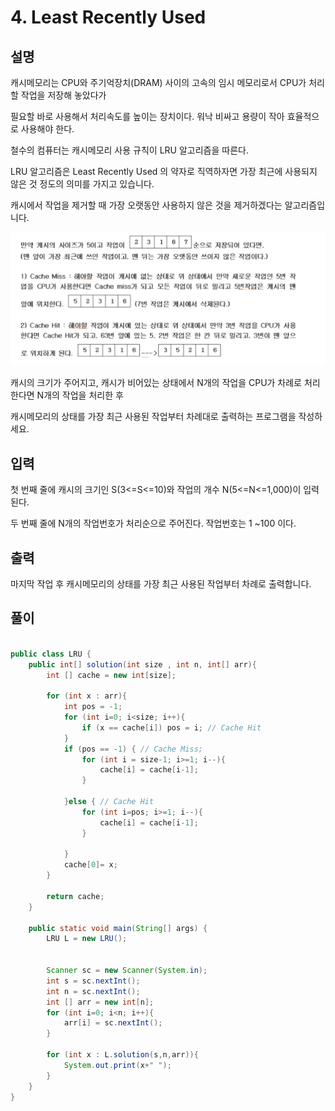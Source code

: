 # 4. Least Recently Used

## 설명

캐시메모리는 CPU와 주기억장치(DRAM) 사이의 고속의 임시 메모리로서 CPU가 처리할 작업을 저장해 놓았다가

필요할 바로 사용해서 처리속도를 높이는 장치이다. 워낙 비싸고 용량이 작아 효율적으로 사용해야 한다.

철수의 컴퓨터는 캐시메모리 사용 규칙이 LRU 알고리즘을 따른다.

LRU 알고리즘은 Least Recently Used 의 약자로 직역하자면 가장 최근에 사용되지 않은 것 정도의 의미를 가지고 있습니다.

캐시에서 작업을 제거할 때 가장 오랫동안 사용하지 않은 것을 제거하겠다는 알고리즘입니다.

![img.png](img.png)

캐시의 크기가 주어지고, 캐시가 비어있는 상태에서 N개의 작업을 CPU가 차례로 처리한다면 N개의 작업을 처리한 후

캐시메모리의 상태를 가장 최근 사용된 작업부터 차례대로 출력하는 프로그램을 작성하세요.


## 입력
첫 번째 줄에 캐시의 크기인 S(3<=S<=10)와 작업의 개수 N(5<=N<=1,000)이 입력된다.

두 번째 줄에 N개의 작업번호가 처리순으로 주어진다. 작업번호는 1 ~100 이다.


## 출력
마지막 작업 후 캐시메모리의 상태를 가장 최근 사용된 작업부터 차례로 출력합니다.


## 풀이

```java

public class LRU {
    public int[] solution(int size , int n, int[] arr){
        int [] cache = new int[size];

        for (int x : arr){
            int pos = -1;
            for (int i=0; i<size; i++){
                if (x == cache[i]) pos = i; // Cache Hit
            }
            if (pos == -1) { // Cache Miss;
                for (int i = size-1; i>=1; i--){
                    cache[i] = cache[i-1];
                }

            }else { // Cache Hit
                for (int i=pos; i>=1; i--){
                    cache[i] = cache[i-1];
                }

            }
            cache[0]= x;
        }

        return cache;
    }

    public static void main(String[] args) {
        LRU L = new LRU();


        Scanner sc = new Scanner(System.in);
        int s = sc.nextInt();
        int n = sc.nextInt();
        int [] arr = new int[n];
        for (int i=0; i<n; i++){
            arr[i] = sc.nextInt();
        }

        for (int x : L.solution(s,n,arr)){
            System.out.print(x+" ");
        }
    }
}

```

